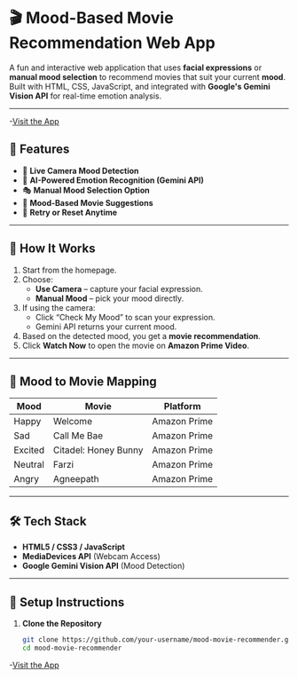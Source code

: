 # 🎬 Mood-Based Movie Recommendation Web App

A fun and interactive web application that uses **facial expressions** or **manual mood selection** to recommend movies that 
suit your current **mood**. Built with HTML, CSS, JavaScript, and integrated with **Google's Gemini Vision API** for real-time emotion analysis.

---
-[Visit the App](https://mood-1fko.vercel.app/)
## 🌟 Features

- 📸 **Live Camera Mood Detection**
- 🧠 **AI-Powered Emotion Recognition (Gemini API)**
- 🎭 **Manual Mood Selection Option**
- 🍿 **Mood-Based Movie Suggestions**
- 🔁 **Retry or Reset Anytime**

---

## 🧠 How It Works

1. Start from the homepage.
2. Choose:
   - **Use Camera** – capture your facial expression.
   - **Manual Mood** – pick your mood directly.
3. If using the camera:
   - Click “Check My Mood” to scan your expression.
   - Gemini API returns your current mood.
4. Based on the detected mood, you get a **movie recommendation**.
5. Click **Watch Now** to open the movie on **Amazon Prime Video**.

---

## 🎥 Mood to Movie Mapping

| Mood     | Movie               | Platform      |
|----------|---------------------|---------------|
| Happy    | Welcome             | Amazon Prime  |
| Sad      | Call Me Bae         | Amazon Prime  |
| Excited  | Citadel: Honey Bunny| Amazon Prime  |
| Neutral  | Farzi               | Amazon Prime  |
| Angry    | Agneepath           | Amazon Prime  |

---

## 🛠️ Tech Stack

- **HTML5 / CSS3 / JavaScript**
- **MediaDevices API** (Webcam Access)
- **Google Gemini Vision API** (Mood Detection)
  

---

## 🔐 Setup Instructions

1. **Clone the Repository**
   ```bash
   git clone https://github.com/your-username/mood-movie-recommender.git
   cd mood-movie-recommender
-[Visit the App](https://mood-1fko.vercel.app/)

   
